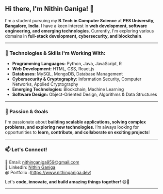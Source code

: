 ## **Hi there, I'm Nithin Ganiga! 👋**  

I'm a student pursuing my **B.Tech in Computer Science** at **PES University, Bangalore, India**. I have a keen interest in **web development, software engineering, and emerging technologies**. Currently, I'm exploring various domains in **full-stack development, cybersecurity, and blockchain**.  

---

### **🌱 Technologies & Skills I'm Working With:**  
- **Programming Languages:** Python, Java, JavaScript, R  
- **Web Development:** HTML, CSS, React.js  
- **Databases:** MySQL, MongoDB, Database Management  
- **Cybersecurity & Cryptography:** Information Security, Computer Networks, Applied Cryptography  
- **Emerging Technologies:** Blockchain, Machine Learning  
- **Software Design:** Object-Oriented Design, Algorithms & Data Structures  

---

### **🚀 Passion & Goals**  
I'm passionate about **building scalable applications, solving complex problems, and exploring new technologies**. I’m always looking for opportunities to **learn, contribute, and collaborate on exciting projects**!  

---

### **📫 Let's Connect!**  
📧 Email: [nithinganiga959@gmail.com](mailto:nithinganiga959@gmail.com)  
💼 LinkedIn: [Nithin Ganiga](https://www.linkedin.com/in/nithin-ganiga-22249724a/)  
@ Portfolio :(https://www.nithinganiga.dev)

Let's **code, innovate, and build amazing things together!** 😄🚀  

---
